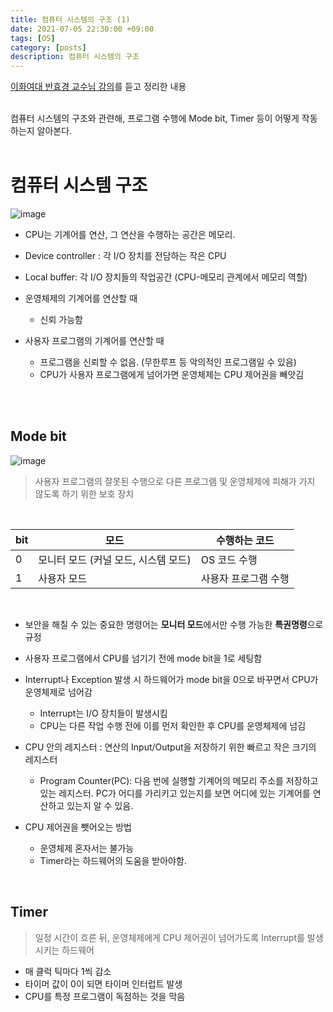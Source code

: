 ```yaml
---
title: 컴퓨터 시스템의 구조 (1)
date: 2021-07-05 22:30:00 +09:00
tags: [OS]
category: [posts]
description: 컴퓨터 시스템의 구조
---
```


[이화여대 반효경 교수님 강의](http://www.kocw.net/home/search/kemView.do?kemId=1226304)를 듣고 정리한 내용
<br><br>

컴퓨터 시스템의 구조와 관련해, 프로그램 수행에 Mode bit, Timer 등이 어떻게 작동하는지 알아본다.<br><br>



# 컴퓨터 시스템 구조

![image](https://user-images.githubusercontent.com/60416981/124471777-40840380-ddd8-11eb-97cb-0985897ad85b.png)

- CPU는 기계어를 연산, 그 연산을 수행하는 공간은 메모리.
- Device controller : 각 I/O 장치를 전담하는 작은 CPU

- Local buffer: 각 I/O 장치들의 작업공간 (CPU-메모리 관계에서 메모리 역할)



- 운영체제의 기계어를 연산할 때
  - 신뢰 가능함
- 사용자 프로그램의 기계어를 연산할 때
  - 프로그램을 신뢰할 수 없음. (무한루프 등 악의적인 프로그램일 수 있음)
  - CPU가 사용자 프로그램에게 넘어가면 운영체제는 CPU 제어권을 빼앗김

<br><br>


## Mode bit

![image](https://user-images.githubusercontent.com/60416981/124476413-bd65ac00-dddd-11eb-97c5-c82809e6e824.png)

> 사용자 프로그램의 잘못된 수행으로 다른 프로그램 및 운영체제에 피해가 가지 않도록 하기 위한 보호 장치

<br>

| bit  | 모드                                 | 수행하는 코드        |
| ---- | ------------------------------------ | -------------------- |
| 0    | 모니터 모드 (커널 모드, 시스템 모드) | OS 코드 수행         |
| 1    | 사용자 모드                          | 사용자 프로그램 수행 |

<br>

- 보안을 해칠 수 있는 중요한 명령어는 **모니터 모드**에서만 수행 가능한 **특권명령**으로 규정

- 사용자 프로그램에서 CPU를 넘기기 전에 mode bit을 1로 세팅함
- Interrupt나 Exception 발생 시 하드웨어가 mode bit을 0으로 바꾸면서 CPU가 운영체제로 넘어감
  - Interrupt는 I/O 장치들이 발생시킴
  - CPU는 다른 작업 수행 전에 이를 먼저 확인한 후 CPU를 운영체제에 넘김

- CPU 안의 레지스터 : 연산의 Input/Output을 저장하기 위한 빠르고 작은 크기의 레지스터
  - Program Counter(PC): 다음 번에 실행할 기계어의 메모리 주소를 저장하고 있는 레지스터. PC가 어디를 가리키고 있는지를 보면 어디에 있는 기계어를 연산하고 있는지 알 수 있음.

- CPU 제어권을 뺏어오는 방법
  - 운영체제 혼자서는 불가능
  - Timer라는 하드웨어의 도움을 받아야함.

<br>

## Timer

> 일정 시간이 흐른 뒤, 운영체제에게 CPU 제어권이 넘어가도록 Interrupt를 발생시키는 하드웨어

- 매 클럭 틱마다 1씩 감소
- 타이머 값이 0이 되면 타이머 인터럽트 발생
- CPU를 특정 프로그램이 독점하는 것을 막음